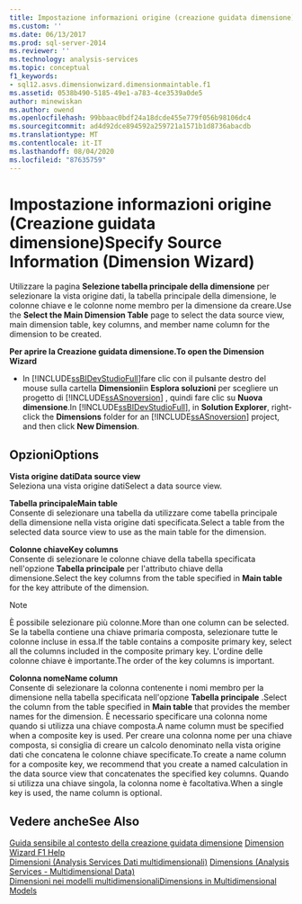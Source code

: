 ```yaml
---
title: Impostazione informazioni origine (creazione guidata dimensione) | Microsoft Docs
ms.custom: ''
ms.date: 06/13/2017
ms.prod: sql-server-2014
ms.reviewer: ''
ms.technology: analysis-services
ms.topic: conceptual
f1_keywords:
- sql12.asvs.dimensionwizard.dimensionmaintable.f1
ms.assetid: 0538b490-5185-49e1-a783-4ce3539a0de5
author: minewiskan
ms.author: owend
ms.openlocfilehash: 99bbaac0bdf24a18dcde455e779f056b98106dc4
ms.sourcegitcommit: ad4d92dce894592a259721a1571b1d8736abacdb
ms.translationtype: MT
ms.contentlocale: it-IT
ms.lasthandoff: 08/04/2020
ms.locfileid: "87635759"
---
```

# <a name="specify-source-information-dimension-wizard"></a><span data-ttu-id="15266-102">Impostazione informazioni origine (Creazione guidata dimensione)</span><span class="sxs-lookup"><span data-stu-id="15266-102">Specify Source Information (Dimension Wizard)</span></span>
  <span data-ttu-id="15266-103">Utilizzare la pagina **Selezione tabella principale della dimensione** per selezionare la vista origine dati, la tabella principale della dimensione, le colonne chiave e le colonne nome membro per la dimensione da creare.</span><span class="sxs-lookup"><span data-stu-id="15266-103">Use the **Select the Main Dimension Table** page to select the data source view, main dimension table, key columns, and member name column for the dimension to be created.</span></span>  
  
 <span data-ttu-id="15266-104">**Per aprire la Creazione guidata dimensione.**</span><span class="sxs-lookup"><span data-stu-id="15266-104">**To open the Dimension Wizard**</span></span>  
  
-   <span data-ttu-id="15266-105">In [!INCLUDE[ssBIDevStudioFull](../includes/ssbidevstudiofull-md.md)]fare clic con il pulsante destro del mouse sulla cartella **Dimensioni**in **Esplora soluzioni** per scegliere un progetto di [!INCLUDE[ssASnoversion](../includes/ssasnoversion-md.md)] , quindi fare clic su **Nuova dimensione**.</span><span class="sxs-lookup"><span data-stu-id="15266-105">In [!INCLUDE[ssBIDevStudioFull](../includes/ssbidevstudiofull-md.md)], in **Solution Explorer**, right-click the **Dimensions** folder for an [!INCLUDE[ssASnoversion](../includes/ssasnoversion-md.md)] project, and then click **New Dimension**.</span></span>  
  
## <a name="options"></a><span data-ttu-id="15266-106">Opzioni</span><span class="sxs-lookup"><span data-stu-id="15266-106">Options</span></span>  
 <span data-ttu-id="15266-107">**Vista origine dati**</span><span class="sxs-lookup"><span data-stu-id="15266-107">**Data source view**</span></span>  
 <span data-ttu-id="15266-108">Seleziona una vista origine dati</span><span class="sxs-lookup"><span data-stu-id="15266-108">Select a data source view.</span></span>  
  
 <span data-ttu-id="15266-109">**Tabella principale**</span><span class="sxs-lookup"><span data-stu-id="15266-109">**Main table**</span></span>  
 <span data-ttu-id="15266-110">Consente di selezionare una tabella da utilizzare come tabella principale della dimensione nella vista origine dati specificata.</span><span class="sxs-lookup"><span data-stu-id="15266-110">Select a table from the selected data source view to use as the main table for the dimension.</span></span>  
  
 <span data-ttu-id="15266-111">**Colonne chiave**</span><span class="sxs-lookup"><span data-stu-id="15266-111">**Key columns**</span></span>  
 <span data-ttu-id="15266-112">Consente di selezionare le colonne chiave della tabella specificata nell'opzione **Tabella principale** per l'attributo chiave della dimensione.</span><span class="sxs-lookup"><span data-stu-id="15266-112">Select the key columns from the table specified in **Main table** for the key attribute of the dimension.</span></span>  
  
> [!NOTE]  
>  <span data-ttu-id="15266-113">È possibile selezionare più colonne.</span><span class="sxs-lookup"><span data-stu-id="15266-113">More than one column can be selected.</span></span> <span data-ttu-id="15266-114">Se la tabella contiene una chiave primaria composta, selezionare tutte le colonne incluse in essa.</span><span class="sxs-lookup"><span data-stu-id="15266-114">If the table contains a composite primary key, select all the columns included in the composite primary key.</span></span> <span data-ttu-id="15266-115">L'ordine delle colonne chiave è importante.</span><span class="sxs-lookup"><span data-stu-id="15266-115">The order of the key columns is important.</span></span>  
  
 <span data-ttu-id="15266-116">**Colonna nome**</span><span class="sxs-lookup"><span data-stu-id="15266-116">**Name column**</span></span>  
 <span data-ttu-id="15266-117">Consente di selezionare la colonna contenente i nomi membro per la dimensione nella tabella specificata nell'opzione **Tabella principale** .</span><span class="sxs-lookup"><span data-stu-id="15266-117">Select the column from the table specified in **Main table** that provides the member names for the dimension.</span></span> <span data-ttu-id="15266-118">È necessario specificare una colonna nome quando si utilizza una chiave composta.</span><span class="sxs-lookup"><span data-stu-id="15266-118">A name column must be specified when a composite key is used.</span></span> <span data-ttu-id="15266-119">Per creare una colonna nome per una chiave composta, si consiglia di creare un calcolo denominato nella vista origine dati che concatena le colonne chiave specificate.</span><span class="sxs-lookup"><span data-stu-id="15266-119">To create a name column for a composite key, we recommend that you create a named calculation in the data source view that concatenates the specified key columns.</span></span> <span data-ttu-id="15266-120">Quando si utilizza una chiave singola, la colonna nome è facoltativa.</span><span class="sxs-lookup"><span data-stu-id="15266-120">When a single key is used, the name column is optional.</span></span>  
  
## <a name="see-also"></a><span data-ttu-id="15266-121">Vedere anche</span><span class="sxs-lookup"><span data-stu-id="15266-121">See Also</span></span>  
 <span data-ttu-id="15266-122">[Guida sensibile al contesto della creazione guidata dimensione](dimension-wizard-f1-help.md) </span><span class="sxs-lookup"><span data-stu-id="15266-122">[Dimension Wizard F1 Help](dimension-wizard-f1-help.md) </span></span>  
 <span data-ttu-id="15266-123">[Dimensioni &#40;Analysis Services Dati multidimensionali&#41;](multidimensional-models-olap-logical-dimension-objects/dimensions-analysis-services-multidimensional-data.md) </span><span class="sxs-lookup"><span data-stu-id="15266-123">[Dimensions &#40;Analysis Services - Multidimensional Data&#41;](multidimensional-models-olap-logical-dimension-objects/dimensions-analysis-services-multidimensional-data.md) </span></span>  
 [<span data-ttu-id="15266-124">Dimensioni nei modelli multidimensionali</span><span class="sxs-lookup"><span data-stu-id="15266-124">Dimensions in Multidimensional Models</span></span>](multidimensional-models/dimensions-in-multidimensional-models.md)  
  
  
